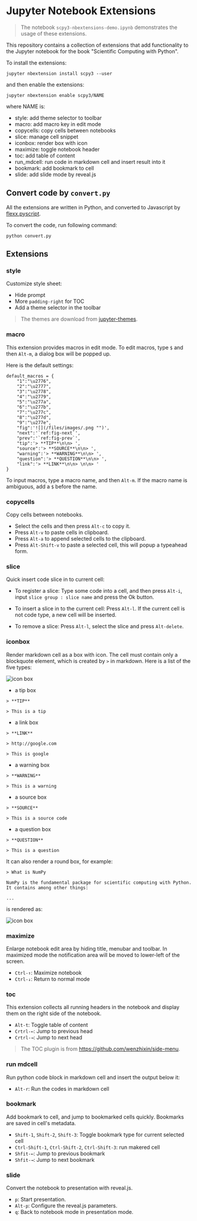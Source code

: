 # Jupyter Notebook Extensions

> The notebook `scpy3-nbextensions-demo.ipynb` demonstrates the usage of these extensions.

This repository contains a collection of extensions that add functionality to the Jupyter notebook for the book 
"Scientific Computing with Python".

To install the extensions:

```
jupyter nbextension install scpy3 --user
```

and then enable the extensions:

```
jupyter nbextension enable scpy3/NAME
```

where NAME is:

* style: add theme selector to toolbar
* macro: add macro key in edit mode
* copycells: copy cells between notebooks
* slice: manage cell snippet
* iconbox: render box with icon
* maximize: toggle notebook header
* toc: add table of content
* run_mdcell: run code in markdown cell and insert result into it
* bookmark: add bookmark to cell
* slide: add slide mode by reveal.js

## Convert code by `convert.py`

All the extensions are written in Python, and converted to Javascript by 
[flexx.pyscript](http://flexx.readthedocs.io/en/stable/pyscript/api.html).

To convert the code, run following command:

```
python convert.py
```
## Extensions

### style

Customize style sheet:

* Hide prompt
* More `padding-right` for TOC 
* Add a theme selector in the toolbar

> The themes are download from [jupyter-themes](https://github.com/dunovank/jupyter-themes).

### macro

This extension provides macros in edit mode. To edit macros, type `$` and then `Alt-m`, a dialog box will be popped up.

Here is the default settings:

```
default_macros = {
    "1":"\u2776",
    "2":"\u2777",
    "3":"\u2778",
    "4":"\u2779",
    "5":"\u277a",
    "6":"\u277b",
    "7":"\u277c",
    "8":"\u277d",
    "9":"\u277e",
    "fig":'![](/files/images/.png "")',
    "next":'`ref:fig-next`',
    "prev":'`ref:fig-prev`',
    "tip":'> **TIP**\n\n> ',
    "source":'> **SOURCE**\n\n> ',
    "warning":'> **WARNING**\n\n> ',
    "question":'> **QUESTION**\n\n> ',
    "link":'> **LINK**\n\n> \n\n> '
}
```

To input macros, type a macro name, and then `Alt-m`. If the macro name is ambiguous, add a `$` before the name.


### copycells

Copy cells between notebooks. 

* Select the cells and then press `Alt-c` to copy it. 
* Press `Alt-v` to paste cells in clipboard. 
* Press `Alt-a` to append selected cells to the clipboard.
* Press `Alt-Shift-v` to paste a selected cell, this will popup a typeahead form.

### slice

Quick insert code slice in to current cell:

* To register a slice: Type some code into a cell, and then press `Alt-i`, input `slice group : slice name` and press the Ok button.

* To insert a slice in to the current cell: Press `Alt-l`. If the current cell is not code type, a new cell will be inserted.

* To remove a slice: Press `Alt-l`, select the slice and press `Alt-delete`. 

### iconbox

Render markdown cell as a box with icon. The cell must contain only a blockquote element, which is created by `>` in markdown. Here is a list of the five types:

![icon box](images/iconbox.png)

* a tip box

```
> **TIP**

> This is a tip
```

* a link box

```
> **LINK**

> http://google.com

> This is google
```

* a warning box

```
> **WARNING**

> This is a warning
```

* a source box

```
> **SOURCE**

> This is a source code
```
* a question box

```
> **QUESTION**

> This is a question
```

It can also render a round box, for example:

```
> What is NumPy

NumPy is the fundamental package for scientific computing with Python. It contains among other things:

...
```

is rendered as: 

![icon box](images/infobox.png)


### maximize

Enlarge notebook edit area by hiding title, menubar and toolbar. In maximized mode the notification area will be moved to lower-left of the screen.

* `Ctrl-↑`: Maximize notebook
* `Ctrl-↓`: Return to normal mode 

### toc

This extension collects all running headers in the notebook and display them on the right side of the notebook.

* `Alt-t`: Toggle table of content
* `Crtrl-←`: Jump to previous head
* `Crtrl-→`: Jump to next head

> The TOC plugin is from https://github.com/wenzhixin/side-menu.

### run mdcell

Run python code block in markdown cell and insert the output below it:

* `Alt-r`: Run the codes in markdown cell

### bookmark

Add bookmark to cell, and jump to bookmarked cells quickly. Bookmarks are saved in cell's metadata.

* `Shift-1`, `Shift-2`, `Shift-3`: Toggle bookmark type for current selected cell
* `Ctrl-Shift-1`, `Ctrl-Shift-2`, `Ctrl-Shift-3`: run makered cell
* `Shfit-←`: Jump to previous bookmark
* `Shfit-→`: Jump to next bookmark

### slide

Convert the notebook to presentation with reveal.js.

* `p`: Start presentation.
* `Alt-p`: Configure the reveal.js parameters.
* `q`: Back to notebook mode in presentation mode.
